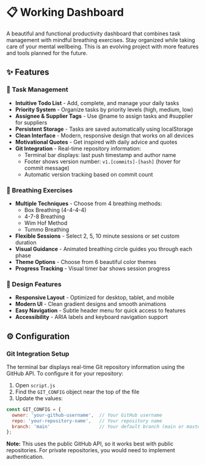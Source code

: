 # 📋 Working Dashboard

A beautiful and functional productivity dashboard that combines task management with mindful breathing exercises. Stay organized while taking care of your mental wellbeing. This is an evolving project with more features and tools planned for the future.


## ✨ Features

### 📝 Task Management
- **Intuitive Todo List** - Add, complete, and manage your daily tasks
- **Priority System** - Organize tasks by priority levels (high, medium, low)
- **Assignee & Supplier Tags** - Use @name to assign tasks and #supplier for suppliers
- **Persistent Storage** - Tasks are saved automatically using localStorage
- **Clean Interface** - Modern, responsive design that works on all devices
- **Motivational Quotes** - Get inspired with daily advice and quotes
- **Git Integration** - Real-time repository information:
  - Terminal bar displays: last push timestamp and author name
  - Footer shows version number: `v1.[commits]-[hash]` (hover for commit message)
  - Automatic version tracking based on commit count

### 🧘 Breathing Exercises
- **Multiple Techniques** - Choose from 4 breathing methods:
  - Box Breathing (4-4-4-4)
  - 4-7-8 Breathing
  - Wim Hof Method
  - Tummo Breathing
- **Flexible Sessions** - Select 2, 5, 10 minute sessions or set custom duration
- **Visual Guidance** - Animated breathing circle guides you through each phase
- **Theme Options** - Choose from 6 beautiful color themes
- **Progress Tracking** - Visual timer bar shows session progress

### 🎨 Design Features
- **Responsive Layout** - Optimized for desktop, tablet, and mobile
- **Modern UI** - Clean gradient designs and smooth animations
- **Easy Navigation** - Subtle header menu for quick access to features
- **Accessibility** - ARIA labels and keyboard navigation support

## ⚙️ Configuration

### Git Integration Setup
The terminal bar displays real-time Git repository information using the GitHub API. To configure it for your repository:

1. Open `script.js`
2. Find the `GIT_CONFIG` object near the top of the file
3. Update the values:
```javascript
const GIT_CONFIG = {
  owner: 'your-github-username',  // Your GitHub username
  repo: 'your-repository-name',   // Your repository name
  branch: 'main'                  // Your default branch (main or master)
};
```

**Note:** This uses the public GitHub API, so it works best with public repositories. For private repositories, you would need to implement authentication.

